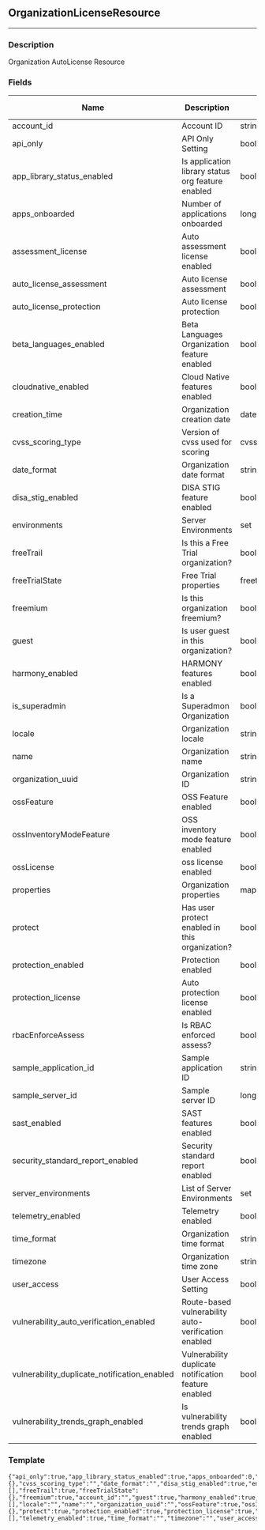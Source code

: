 ## OrganizationLicenseResource
---
### Description
Organization AutoLicense Resource
### Fields
| Name | Description | Type | Allowed Values | Required |
| ---- | ----------- | ---- | -------------- | -------- |
| account_id | Account ID | string |  | false |
| api_only | API Only Setting | boolean |  | false |
| app_library_status_enabled | Is application library status org feature enabled | boolean |  | false |
| apps_onboarded | Number of applications onboarded | long |  | false |
| assessment_license | Auto assessment license enabled | boolean |  | false |
| auto_license_assessment | Auto license assessment | boolean |  | false |
| auto_license_protection | Auto license protection | boolean |  | false |
| beta_languages_enabled | Beta Languages Organization feature enabled | boolean |  | false |
| cloudnative_enabled | Cloud Native features enabled | boolean |  | false |
| creation_time | Organization creation date | date |  | false |
| cvss_scoring_type | Version of cvss used for scoring | cvssscoringtype |  | false |
| date_format | Organization date format | string |  | false |
| disa_stig_enabled | DISA STIG feature enabled | boolean |  | false |
| environments | Server Environments | set |  | false |
| freeTrail | Is this a Free Trial organization? | boolean |  | false |
| freeTrialState | Free Trial properties | freetrialstate |  | false |
| freemium | Is this organization freemium? | boolean |  | false |
| guest | Is user guest in this organization? | boolean |  | false |
| harmony_enabled | HARMONY features enabled | boolean |  | false |
| is_superadmin | Is a Superadmon Organization | boolean |  | false |
| locale | Organization locale | string |  | false |
| name | Organization name | string |  | false |
| organization_uuid | Organization ID | string |  | false |
| ossFeature | OSS Feature enabled | boolean |  | false |
| ossInventoryModeFeature | OSS inventory mode feature enabled | boolean |  | false |
| ossLicense | oss license enabled | boolean |  | false |
| properties | Organization properties | map |  | false |
| protect | Has user protect enabled in this organization? | boolean |  | false |
| protection_enabled | Protection enabled | boolean |  | false |
| protection_license | Auto protection license enabled | boolean |  | false |
| rbacEnforceAssess | Is RBAC enforced assess? | boolean |  | false |
| sample_application_id | Sample application ID | string |  | false |
| sample_server_id | Sample server ID | long |  | false |
| sast_enabled | SAST features enabled | boolean |  | false |
| security_standard_report_enabled | Security standard report enabled | boolean |  | false |
| server_environments | List of Server Environments | set |  | false |
| telemetry_enabled | Telemetry enabled | boolean |  | false |
| time_format | Organization time format | string |  | false |
| timezone | Organization time zone | string |  | false |
| user_access | User Access Setting | boolean |  | false |
| vulnerability_auto_verification_enabled | Route-based vulnerability auto-verification enabled | boolean |  | false |
| vulnerability_duplicate_notification_enabled | Vulnerability duplicate notification feature enabled | boolean |  | false |
| vulnerability_trends_graph_enabled | Is vulnerability trends graph enabled | boolean |  | false |
### Template
```
{"api_only":true,"app_library_status_enabled":true,"apps_onboarded":0,"assessment_license":true,"auto_license_assessment":true,"auto_license_protection":true,"beta_languages_enabled":true,"cloudnative_enabled":true,"creation_time":{},"cvss_scoring_type":"","date_format":"","disa_stig_enabled":true,"environments":[],"freeTrail":true,"freeTrialState":{},"freemium":true,"account_id":"","guest":true,"harmony_enabled":true,"is_superadmin":true,"links":[],"locale":"","name":"","organization_uuid":"","ossFeature":true,"ossInventoryModeFeature":true,"ossLicense":true,"properties":{},"protect":true,"protection_enabled":true,"protection_license":true,"rbacEnforceAssess":true,"sample_application_id":"","sample_server_id":0,"sast_enabled":true,"security_standard_report_enabled":true,"server_environments":[],"telemetry_enabled":true,"time_format":"","timezone":"","user_access":true,"vulnerability_auto_verification_enabled":true,"vulnerability_duplicate_notification_enabled":true,"vulnerability_trends_graph_enabled":true}
```
